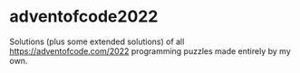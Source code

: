 # adventofcode2022

Solutions (plus some extended solutions) of all https://adventofcode.com/2022 programming puzzles made entirely by my own. 
